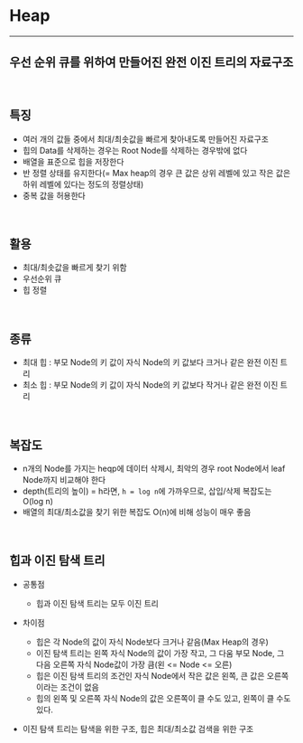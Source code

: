 # Heap
---
## 우선 순위 큐를 위하여 만들어진 완전 이진 트리의 자료구조
<br>

## 특징
- 여러 개의 값들 중에서 최대/최솟값을 빠르게 찾아내도록 만들어진 자료구조
- 힙의 Data를 삭제하는 경우는 Root Node를 삭제하는 경우밖에 없다
- 배열을 표준으로 힙을 저장한다
- 반 정렬 상태를 유지한다(= Max heap의 경우 큰 값은 상위 레벨에 있고 작은 값은 하위 레벨에 있다는 정도의 정렬상태)
- 중복 값을 허용한다
<br>

## 활용
- 최대/최솟값을 빠르게 찾기 위함
- 우선순위 큐
- 힙 정렬
<br>

## 종류
- 최대 힙 : 부모 Node의 키 값이 자식 Node의 키 값보다 크거나 같은 완전 이진 트리
- 최소 힙 : 부모 Node의 키 값이 자식 Node의 키 값보다 작거나 같은 완전 이진 트리
<br>

## 복잡도
- n개의 Node를 가지는 heqp에 데이터 삭제시, 최악의 경우 root Node에서 leaf Node까지 비교해야 한다
- depth(트리의 높이) = h라면, `h = log n`에 가까우므로, 삽입/삭제 복잡도는 O(log n)
- 배열의 최대/최소값을 찾기 위한 복잡도 O(n)에 비해 성능이 매우 좋음
<br>

## 힙과 이진 탐색 트리
- 공통점 
  -  힙과 이진 탐색 트리는 모두 이진 트리
- 차이점
  -  힙은 각 Node의 값이 자식 Node보다 크거나 같음(Max Heap의 경우)
  -  이진 탐색 트리는 왼쪽 자식 Node의 값이 가장 작고, 그 다움 부모 Node, 그 다음 오른쪽 자식 Node값이 가장 큼(왼 <= Node <= 오른)
  -  힙은 이진 탐색 트리의 조건인 자식 Node에서 작은 값은 왼쪽, 큰 값은 오른쪽이라는 조건이 없음
  -  힙의 왼쪽 및 오른쪽 자식 Node의 값은 오른쪽이 클 수도 있고, 왼쪽이 클 수도 있다.

- 이진 탐색 트리는 탐색을 위한 구조, 힙은 최대/최소값 검색을 위한 구조